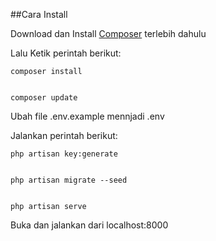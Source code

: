 ##Cara Install

Download dan Install [Composer](https://getcomposer.org/) terlebih dahulu

Lalu Ketik perintah berikut:

    composer install


    composer update

Ubah file .env.example mennjadi .env

Jalankan perintah berikut:

    php artisan key:generate


    php artisan migrate --seed


    php artisan serve

Buka dan jalankan dari localhost:8000
